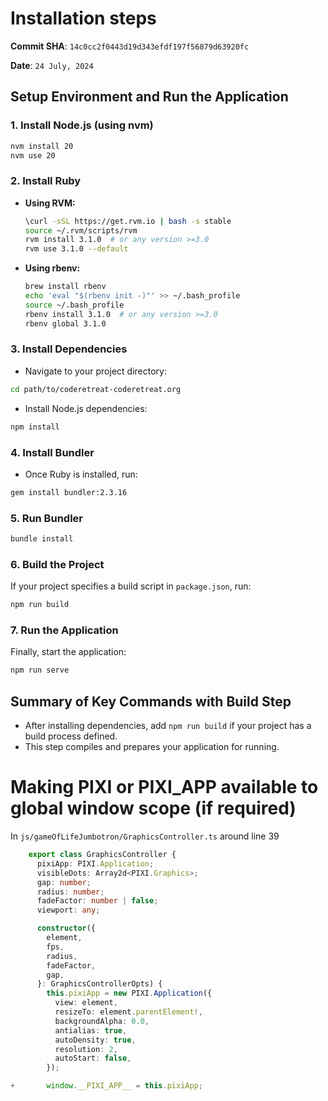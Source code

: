 # Installation steps

**Commit SHA**: `14c0cc2f0443d19d343efdf197f56879d63920fc`

**Date**: `24 July, 2024`

## Setup Environment and Run the Application

### 1. Install Node.js (using nvm)
```bash
nvm install 20
nvm use 20
```

### 2. Install Ruby
- **Using RVM:**
  ```bash
  \curl -sSL https://get.rvm.io | bash -s stable
  source ~/.rvm/scripts/rvm
  rvm install 3.1.0  # or any version >=3.0
  rvm use 3.1.0 --default
  ```
- **Using rbenv:**
  ```bash
  brew install rbenv
  echo 'eval "$(rbenv init -)"' >> ~/.bash_profile
  source ~/.bash_profile
  rbenv install 3.1.0  # or any version >=3.0
  rbenv global 3.1.0
  ```

### 3. Install Dependencies
- Navigate to your project directory:
```bash
cd path/to/coderetreat-coderetreat.org
```
- Install Node.js dependencies:
```bash
npm install
```

### 4. Install Bundler
- Once Ruby is installed, run:
```bash
gem install bundler:2.3.16
```

### 5. Run Bundler
```bash
bundle install
```

### 6. Build the Project
If your project specifies a build script in `package.json`, run:
```bash
npm run build
```

### 7. Run the Application
Finally, start the application:
```bash
npm run serve
```

## Summary of Key Commands with Build Step
- After installing dependencies, add `npm run build` if your project has a build process defined.
- This step compiles and prepares your application for running.


# Making PIXI or __PIXI_APP__ available to global window scope (if required)

In `js/gameOfLifeJumbotron/GraphicsController.ts` around line 39

```ts
	export class GraphicsController {
	  pixiApp: PIXI.Application;
	  visibleDots: Array2d<PIXI.Graphics>;
	  gap: number;
	  radius: number;
	  fadeFactor: number | false;
	  viewport: any;

	  constructor({
	    element,
	    fps,
	    radius,
	    fadeFactor,
	    gap,
	  }: GraphicsControllerOpts) {
	    this.pixiApp = new PIXI.Application({
	      view: element,
	      resizeTo: element.parentElement!,
	      backgroundAlpha: 0.0,
	      antialias: true,
	      autoDensity: true,
	      resolution: 2,
	      autoStart: false,
	    });

+	    window.__PIXI_APP__ = this.pixiApp;
```
